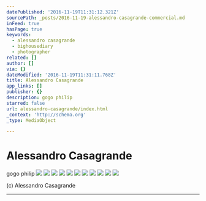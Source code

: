 ```yaml
---
datePublished: '2016-11-19T11:31:12.321Z'
sourcePath: _posts/2016-11-19-alessandro-casagrande-commercial.md
inFeed: true
hasPage: true
keywords:
  - alessandro casagrande
  - bighousediary
  - photographer
related: []
author: []
via: {}
dateModified: '2016-11-19T11:31:11.768Z'
title: Alessandro Casagrande
app_links: []
publisher: {}
description: gogo philip
starred: false
url: alessandro-casagrande/index.html
_context: 'http://schema.org'
_type: MediaObject

---
```

# Alessandro Casagrande

gogo philip
![](https://the-grid-user-content.s3-us-west-2.amazonaws.com/3b0655c7-39af-4fc6-bb4a-45108aa921f4.jpg)
![](https://the-grid-user-content.s3-us-west-2.amazonaws.com/7c2006f9-938e-4c56-ad90-b05192f1a7de.jpg)
![](https://the-grid-user-content.s3-us-west-2.amazonaws.com/04343c61-7b4c-4abc-86a0-6a958a829770.jpg)
![](https://the-grid-user-content.s3-us-west-2.amazonaws.com/ad56da32-4068-4d53-8cfa-88ba6562c140.jpg)
![](https://the-grid-user-content.s3-us-west-2.amazonaws.com/41ab10e6-e2cb-4fb5-a2da-3a08360935e9.jpg)
![](https://the-grid-user-content.s3-us-west-2.amazonaws.com/4578ef9b-160f-456e-a878-dc070e97852a.jpg)
![](https://the-grid-user-content.s3-us-west-2.amazonaws.com/171cfe4a-346a-4d1b-a523-f5681977923c.jpg)
![](https://the-grid-user-content.s3-us-west-2.amazonaws.com/4c1500c2-08ab-40c9-a7c3-6c8632bd614f.jpg)
![](https://the-grid-user-content.s3-us-west-2.amazonaws.com/d001b278-6aec-4fe7-9bf0-af58eb0d8bf3.jpg)
![](https://the-grid-user-content.s3-us-west-2.amazonaws.com/819740bd-75e3-4f60-9b83-d45a884d8756.jpg)
![](https://the-grid-user-content.s3-us-west-2.amazonaws.com/87dfd3ee-01e8-4305-b221-0bd0cbdbbb65.jpg)

(c) Alessandro Casagrande 

---